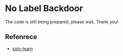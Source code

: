 # No Label Backdoor

The code is still being prepared, please wait, Thank you!

## Refenrece
* [solo-learn](https://github.com/vturrisi/solo-learn)
